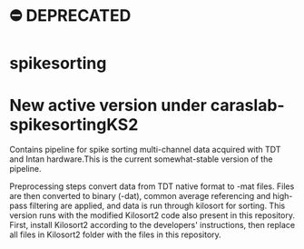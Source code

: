 # ⛔️ DEPRECATED 
# spikesorting

# New active version under caraslab-spikesortingKS2

Contains pipeline for spike sorting multi-channel data acquired with TDT and Intan hardware.This is the current somewhat-stable version of the pipeline. 

Preprocessing steps convert data from TDT native format to -mat files. Files are then converted to binary (-dat), common average referencing and high-pass filtering are applied, and data is run through kilosort for sorting. This version runs with the modified Kilosort2 code also present in this repository. First, install Kilosort2 according to the developers' instructions, then replace all files in Kilosort2 folder with the files in this repository.
